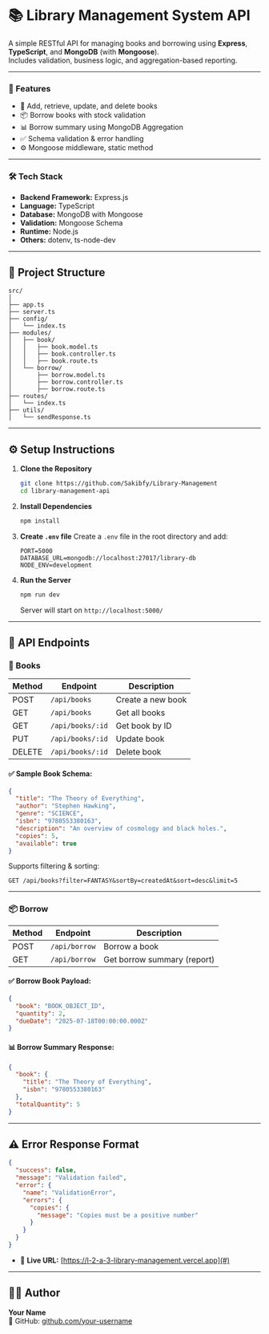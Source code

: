 
# 📚 Library Management System API

A simple RESTful API for managing books and borrowing using **Express**, **TypeScript**, and **MongoDB** (with **Mongoose**).  
Includes validation, business logic, and aggregation-based reporting.

---

### 🚀 Features

- 📖 Add, retrieve, update, and delete books
- 📦 Borrow books with stock validation
- 📊 Borrow summary using MongoDB Aggregation
- ✅ Schema validation & error handling
- ⚙️ Mongoose middleware, static method

---

### 🛠️ Tech Stack

- **Backend Framework:** Express.js  
- **Language:** TypeScript  
- **Database:** MongoDB with Mongoose  
- **Validation:** Mongoose Schema  
- **Runtime:** Node.js  
- **Others:** dotenv, ts-node-dev

---

## 📂 Project Structure

```
src/
│
├── app.ts
├── server.ts
├── config/
│   └── index.ts
├── modules/
│   ├── book/
│   │   ├── book.model.ts
│   │   ├── book.controller.ts
│   │   ├── book.route.ts
│   └── borrow/
│       ├── borrow.model.ts
│       ├── borrow.controller.ts
│       ├── borrow.route.ts
├── routes/
│   └── index.ts
├── utils/
│   └── sendResponse.ts
```

---

## ⚙️ Setup Instructions

1. **Clone the Repository**
   ```bash
   git clone https://github.com/Sakibfy/Library-Management 
   cd library-management-api
   ```

2. **Install Dependencies**
   ```bash
   npm install
   ```

3. **Create `.env` file**
   Create a `.env` file in the root directory and add:

   ```env
   PORT=5000
   DATABASE_URL=mongodb://localhost:27017/library-db
   NODE_ENV=development
   ```

4. **Run the Server**
   ```bash
   npm run dev
   ```

   Server will start on `http://localhost:5000/`

---

## 📡 API Endpoints

### 📘 Books

| Method | Endpoint             | Description           |
|--------|----------------------|-----------------------|
| POST   | `/api/books`         | Create a new book     |
| GET    | `/api/books`         | Get all books         |
| GET    | `/api/books/:id`     | Get book by ID        |
| PUT    | `/api/books/:id`     | Update book           |
| DELETE | `/api/books/:id`     | Delete book           |

#### ✅ Sample Book Schema:

```json
{
  "title": "The Theory of Everything",
  "author": "Stephen Hawking",
  "genre": "SCIENCE",
  "isbn": "9780553380163",
  "description": "An overview of cosmology and black holes.",
  "copies": 5,
  "available": true
}
```

Supports filtering & sorting:
```
GET /api/books?filter=FANTASY&sortBy=createdAt&sort=desc&limit=5
```

---

### 📦 Borrow

| Method | Endpoint           | Description                  |
|--------|--------------------|------------------------------|
| POST   | `/api/borrow`      | Borrow a book                |
| GET    | `/api/borrow`      | Get borrow summary (report)  |

#### ✅ Borrow Book Payload:

```json
{
  "book": "BOOK_OBJECT_ID",
  "quantity": 2,
  "dueDate": "2025-07-18T00:00:00.000Z"
}
```

#### 📊 Borrow Summary Response:

```json
{
  "book": {
    "title": "The Theory of Everything",
    "isbn": "9780553380163"
  },
  "totalQuantity": 5
}
```

---

## ⚠️ Error Response Format

```json
{
  "success": false,
  "message": "Validation failed",
  "error": {
    "name": "ValidationError",
    "errors": {
      "copies": {
        "message": "Copies must be a positive number"
      }
    }
  }
}
```


- 🔗 **Live URL:** [https://l-2-a-3-library-management.vercel.app](#)

---

## 🧑‍💻 Author

**Your Name**  
🔗 GitHub: [github.com/your-username](https://github.com/Sakibfy/Library-Management)


